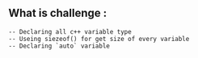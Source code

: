 ## What is challenge :

	-- Declaring all c++ variable type
	-- Useing siezeof() for get size of every variable 
	-- Declaring `auto` variable
